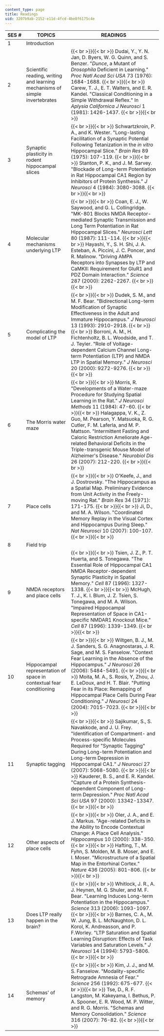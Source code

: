 ```yaml
---
content_type: page
title: Readings
uid: 3207b9ab-2152-e11d-4fcd-4be8f6175c4e
---
```


| SES # | TOPICS | READINGS |
| --- | --- | --- |
| 1 | Introduction |  |
| 2 | Scientific reading, writing and learning mechanisms of simple invertebrates |  {{< br >}}{{< br >}} Dudai, Y., Y. N. Jan, D. Byers, W. G. Quinn, and S. Benzer. "_Dunce_, a Mutant of _Drosophila_ Deficient in Learning." _Proc Natl Acad Sci USA_ 73 (1976): 1684-1688. {{< br >}}{{< br >}} Carew, T. J., E. T. Walters, and E. R. Kandel. "Classical Conditioning in a Simple Withdrawal Reflex." In _Aplysia Californica J Neurosci_ 1 (1981): 1426-1437. {{< br >}}{{< br >}}  |
| 3 | Synaptic plasticity in rodent hippocampal slices |  {{< br >}}{{< br >}} Schwartzkroin, P. A., and K. Wester. "Long-lasting Facilitation of a Synaptic Potential Following Tetanization in the _in vitro_ Hippocampal Slice." _Brain Res_ 89 (1975): 107-119. {{< br >}}{{< br >}} Stanton, P. K., and J. M. Sarvey. "Blockade of Long-term Potentiation in Rat Hippocampal CA1 Region by Inhibitors of Protein Synthesis." _J Neurosci_ 4 (1984): 3080-3088. {{< br >}}{{< br >}}  |
| 4 | Molecular mechanisms underlying LTP |  {{< br >}}{{< br >}} Coan, E. J., W. Saywood, and G. L. Collingridge. "MK-801 Blocks NMDA Receptor-mediated Synaptic Transmission and Long Term Potentiation in Rat Hippocampal Slices." _Neurosci Lett_ 80 (1987): 111-114. {{< br >}}{{< br >}} Hayashi, Y., S. H. Shi, J. A. Esteban, A. Piccini, J. C. Poncer, and R. Malinow. "Driving AMPA Receptors into Synapses by LTP and CaMKII: Requirement for GluR1 and PDZ Domain Interaction." _Science_ 287 (2000): 2262-2267. {{< br >}}{{< br >}}  |
| 5 | Complicating the model of LTP |  {{< br >}}{{< br >}} Dudek, S. M., and M. F. Bear. "Bidirectional Long-term Modification of Synaptic Effectiveness in the Adult and Immature Hippocampus." _J Neurosci_ 13 (1993): 2910-2918. {{< br >}}{{< br >}} Borroni, A. M., H. Fichtenholtz, B. L. Woodside, and T. J. Teyler. "Role of Voltage-dependent Calcium Channel Long-term Potentiation (LTP) and NMDA LTP in Spatial Memory." _J Neurosci_ 20 (2000): 9272-9276. {{< br >}}{{< br >}}  |
| 6 | The Morris water maze |  {{< br >}}{{< br >}} Morris, R. "Developments of a Water-maze Procedure for Studying Spatial Learning in the Rat." _J Neurosci Methods_ 11 (1984): 47-60. {{< br >}}{{< br >}} Halagappa, V. K., Z. Guo, M. Pearson, Y. Matsuoka, R. G. Cutler, F. M. Laferla, and M. P. Mattson. "Intermittent Fasting and Caloric Restriction Ameliorate Age-related Behavioral Deficits in the Triple-transgenic Mouse Model of Alzheimer's Disease." _Neurobiol Dis_ 26 (2007): 212-220. {{< br >}}{{< br >}}  |
| 7 | Place cells |  {{< br >}}{{< br >}} O'Keefe, J., and J. Dostrovsky. "The Hippocampus as a Spatial Map. Preliminary Evidence from Unit Activity in the Freely-moving Rat." _Brain Res_ 34 (1971): 171-175. {{< br >}}{{< br >}} Ji, D., and M. A. Wilson. "Coordinated Memory Replay in the Visual Cortex and Hippocampus During Sleep." _Nat Neurosci_ 10 (2007): 100-107. {{< br >}}{{< br >}}  |
| 8 | Field trip |  |
| 9 | NMDA receptors and place cells |  {{< br >}}{{< br >}} Tsien, J. Z., P. T. Huerta, and S. Tonegawa. "The Essential Role of Hippocampal CA1 NMDA Receptor-dependent Synaptic Plasticity in Spatial Memory." _Cell_ 87 (1996): 1327-1338. {{< br >}}{{< br >}} McHugh, T. J., K. I. Blum, J. Z. Tsien, S. Tonegawa, and M. A. Wilson. "Impaired Hippocampal Representation of Space in CA1-specific NMDAR1 Knockout Mice." _Cell_ 87 (1996): 1339-1349. {{< br >}}{{< br >}}  |
| 10 | Hippocampal representation of space in contextual fear conditioning |  {{< br >}}{{< br >}} Wiltgen, B. J., M. J. Sanders, S. G. Anagnostaras, J. R. Sage, and M. S. Fanselow. "Context Fear Learning in the Absence of the Hippocampus." _J Neurosci_ 26 (2006): 5484-5491. {{< br >}}{{< br >}} Moita, M. A., S. Rosis, Y, Zhou, J. E. LeDoux, and H. T. Blair. "Putting Fear in its Place: Remapping of Hippocampal Place Cells During Fear Conditioning." _J Neurosci_ 24 (2004): 7015-7023. {{< br >}}{{< br >}}  |
| 11 | Synaptic tagging |  {{< br >}}{{< br >}} Sajikumar, S., S. Navakkode, and J. U. Frey. "Identification of Compartment- and Process-specific Molecules Required for "Synaptic Tagging" During Long-term Potentiation and Long-term Depression in Hippocampal CA1." _J Neurosci_ 27 (2007): 5068-5080. {{< br >}}{{< br >}} Kauderer, B. S., and E. R. Kandel. "Capture of a Protein Synthesis-dependent Component of Long-term Depression." _Proc Natl Acad Sci USA_ 97 (2000): 13342-13347. {{< br >}}{{< br >}}  |
| 12 | Other aspects of place cells |  {{< br >}}{{< br >}} Oler, J. A., and E. J. Markus. "Age-related Deficits in the Ability to Encode Contextual Change: A Place Cell Analysis." _Hippocampus_ 10 (2000): 338-350. {{< br >}}{{< br >}} Hafting, T., M. Fyhn, S. Molden, M. B. Moser, and E. I. Moser. "Microstructure of a Spatial Map in the Entorhinal Cortex." _Nature_ 436 (2005): 801-806. {{< br >}}{{< br >}}  |
| 13 | Does LTP really happen in the brain? |  {{< br >}}{{< br >}} Whitlock, J. R., A. J. Heynen, M. G. Shuler, and M. F. Bear. "Learning Induces Long-term Potentiation in the Hippocampus." _Science_ 313 (2006): 1093-1097. {{< br >}}{{< br >}} Barnes, C. A., M. W. Jung, B. L. McNaughton, D. L. Korol, K. Andreasson, and P. F.Worley. "LTP Saturation and Spatial Learning Disruption: Effects of Task Variables and Saturation Levels." _J Neurosci_ 14 (1994): 5793-5806. {{< br >}}{{< br >}}  |
| 14 | Schemas' of memory |  {{< br >}}{{< br >}} Kim, J. J., and M. S. Fanselow. "Modality-specific Retrograde Amnesia of Fear." _Science_ 256 (1992): 675-677. {{< br >}}{{< br >}} Tse, D., R. F. Langston, M. Kakeyama, I. Bethus, P. A. Spooner, E. R. Wood, M. P. Witter, and R. G. Morris. "Schemas and Memory Consolidation." _Science_ 316 (2007): 76-82. {{< br >}}{{< br >}}